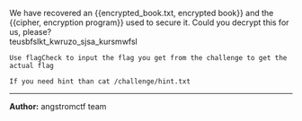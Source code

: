 We have recovered an {{encrypted_book.txt, encrypted book}} and the {{cipher, encryption program}} used to secure it. Could you decrypt this for us, please?<br/>teusbfslkt_kwruzo_sjsa_kursmwfsl

`Use flagCheck to input the flag you get from the challenge to get the actual flag`

`If you need hint than cat /challenge/hint.txt`

---
**Author:** angstromctf team